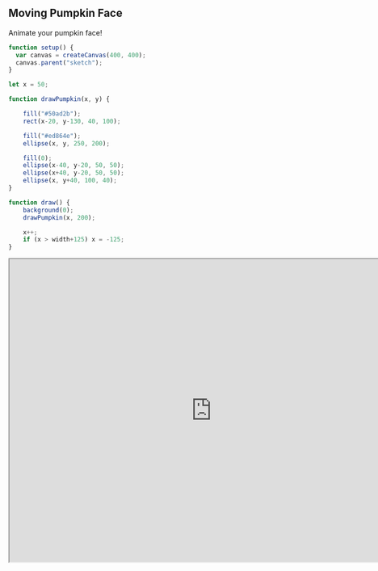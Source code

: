 ## Moving Pumpkin Face

<script src="p5/p5.js"></script>
<script src="moving_face.js"></script>

Animate your pumpkin face!

```javascript
function setup() {
  var canvas = createCanvas(400, 400);
  canvas.parent("sketch");
}

let x = 50;

function drawPumpkin(x, y) {

    fill("#50ad2b");
    rect(x-20, y-130, 40, 100);

    fill("#ed864e");
    ellipse(x, y, 250, 200);

    fill(0);
    ellipse(x-40, y-20, 50, 50);
    ellipse(x+40, y-20, 50, 50);
    ellipse(x, y+40, 100, 40);
}

function draw() {
    background(0);
    drawPumpkin(x, 200);

    x++;
    if (x > width+125) x = -125;
}
```

<div id="sketch">
</div>

<iframe id="p5.js web editor embed"
    title="p5.js web editor embed"
    width="800"
    height="600"
    src="https://editor.p5js.org/">
</iframe>


